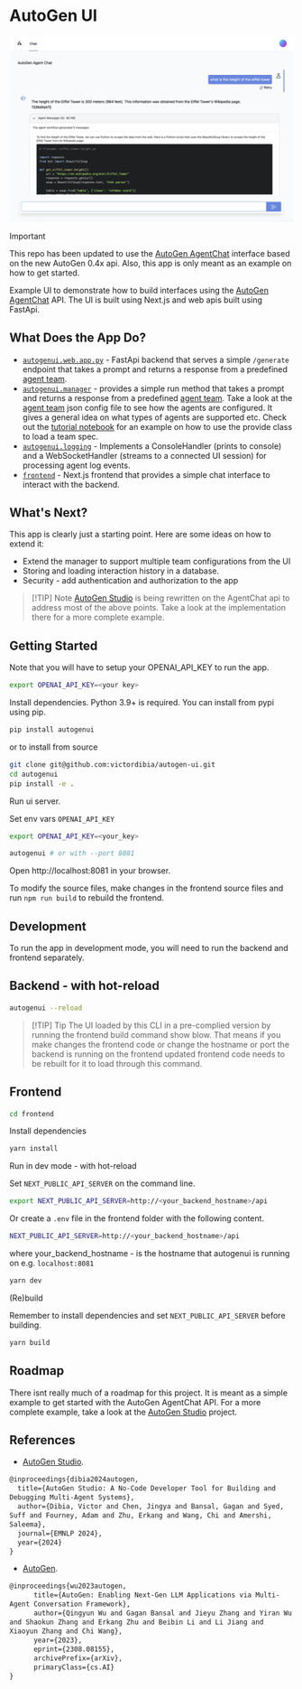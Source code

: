 # AutoGen UI

![AutoGen UI Screenshot](docs/images/autogenuiscreen.png)

> [!IMPORTANT]  
> This repo has been updated to use the [AutoGen AgentChat](https://microsoft.github.io/autogen/dev/user-guide/agentchat-user-guide/quickstart.html) interface based on the new AutoGen 0.4x api. Also, this app is only meant as an example on how to get started.

Example UI to demonstrate how to build interfaces using the [AutoGen AgentChat](https://github.com/microsoft/autogen) API. The UI is built using Next.js and web apis built using FastApi.

## What Does the App Do?

- [`autogenui.web.app.py`](autogenui/web/app.py) - FastApi backend that serves a simple `/generate` endpoint that takes a prompt and returns a response from a predefined [agent team](notebooks/default_team.json).
- [`autogenui.manager`](autogenui/manager.py) - provides a simple run method that takes a prompt and returns a response from a predefined [agent team](notebooks/default_team.json). Take a look at the [agent team](notebooks/default_team.json) json config file to see how the agents are configured. It gives a general idea on what types of agents are supported etc. Check out the [tutorial notebook](notebooks/tutorial.ipynb) for an example on how to use the provide class to load a team spec.
- [`autogenui.logging`](autogenui/logging/handler.py) - Implements a ConsoleHandler (prints to console) and a WebSocketHandler (streams to a connected UI session) for processing agent log events.
- [`frontend`](frontend) - Next.js frontend that provides a simple chat interface to interact with the backend.

## What's Next?

This app is clearly just a starting point. Here are some ideas on how to extend it:

- Extend the manager to support multiple team configurations from the UI
- Storing and loading interaction history in a database.
- Security - add authentication and authorization to the app

> [!TIP] Note
> [AutoGen Studio](https://github.com/microsoft/autogen/tree/main/python/packages/autogen-studio) is being rewritten on the AgentChat api to address most of the above points. Take a look at the implementation there for a more complete example.

## Getting Started

Note that you will have to setup your OPENAI_API_KEY to run the app.

```bash
export OPENAI_API_KEY=<your key>
```

Install dependencies. Python 3.9+ is required. You can install from pypi using pip.

```bash
pip install autogenui
```

or to install from source

```bash
git clone git@github.com:victordibia/autogen-ui.git
cd autogenui
pip install -e .
```

Run ui server.

Set env vars `OPENAI_API_KEY`

```bash
export OPENAI_API_KEY=<your_key>
```

```bash
autogenui # or with --port 8081
```

Open http://localhost:8081 in your browser.

To modify the source files, make changes in the frontend source files and run `npm run build` to rebuild the frontend.

## Development

To run the app in development mode, you will need to run the backend and frontend separately.

## Backend - with hot-reload

```bash
autogenui --reload
```

> [!TIP] Tip
> The UI loaded by this CLI in a pre-complied version by running the frontend build command show blow. That means if you make changes the frontend code or change the hostname or port the backend is running on the frontend updated frontend code needs to be rebuilt for it to load through this command.

## Frontend

```bash
cd frontend
```

Install dependencies

```bash
yarn install
```

Run in dev mode - with hot-reload

Set `NEXT_PUBLIC_API_SERVER` on the command line.

```bash
export NEXT_PUBLIC_API_SERVER=http://<your_backend_hostname>/api
```

Or create a `.env` file in the frontend folder with the following content.

```bash
NEXT_PUBLIC_API_SERVER=http://<your_backend_hostname>/api
```

where your_backend_hostname - is the hostname that autogenui is running on e.g. `localhost:8081`

```bash
yarn dev
```

(Re)build

Remember to install dependencies and set `NEXT_PUBLIC_API_SERVER` before building.

```bash
yarn build
```

## Roadmap

There isnt really much of a roadmap for this project. It is meant as a simple example to get started with the AutoGen AgentChat API. For a more complete example, take a look at the [AutoGen Studio](https://github.com/microsoft/autogen/tree/main/python/packages/autogen-studio) project.

## References

- [AutoGen Studio](https://arxiv.org/abs/2308.08155).

```
@inproceedings{dibia2024autogen,
  title={AutoGen Studio: A No-Code Developer Tool for Building and Debugging Multi-Agent Systems},
  author={Dibia, Victor and Chen, Jingya and Bansal, Gagan and Syed, Suff and Fourney, Adam and Zhu, Erkang and Wang, Chi and Amershi, Saleema},
  journal={EMNLP 2024},
  year={2024}
}
```

- [AutoGen](https://arxiv.org/abs/2408.15247).

```
@inproceedings{wu2023autogen,
      title={AutoGen: Enabling Next-Gen LLM Applications via Multi-Agent Conversation Framework},
      author={Qingyun Wu and Gagan Bansal and Jieyu Zhang and Yiran Wu and Shaokun Zhang and Erkang Zhu and Beibin Li and Li Jiang and Xiaoyun Zhang and Chi Wang},
      year={2023},
      eprint={2308.08155},
      archivePrefix={arXiv},
      primaryClass={cs.AI}
}
```
